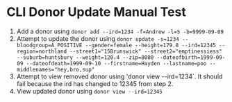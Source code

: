 # CLI Donor Update Manual Test

1. Add a donor using `donor add --ird=1234 -f=Andrew -l=S -b=9999-09-09`
2. Attempt to update the donor using `donor update -s=1234 --bloodgroup=A_POSITIVE --gender=female --height=179.8 --ird=12345 --region=northland --street1="15Brunswick" --street2="emptinessiess" --suburb=huntsbury --weight=120.4 --zip=8080 --dateofbirth=1999-09-09 --dateofdeath=1999-09-10 --firstname=Hayden --lastname=poo --middlenames="hey,bro,sup"`
3. Attempt to view removed donor using 'donor view --ird=1234`. It should fail because the ird has changed to 12345 from step 2.
4. View updated donor using `donor view --ird=12345`